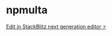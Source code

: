 # npmulta

[Edit in StackBlitz next generation editor ⚡️](https://stackblitz.com/~/github.com/rafaelconstantinobugia/npmulta)